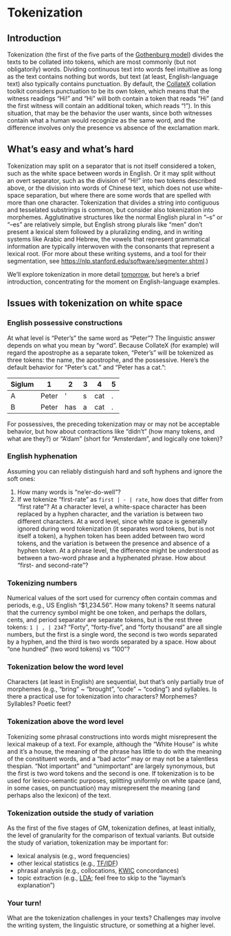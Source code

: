 # Tokenization

## Introduction

Tokenization (the first of the five parts of the [Gothenburg model](http://wiki.tei-c.org/index.php/Textual_Variance#The_.E2.80.9CGothenburg_model.E2.80.9D:_A_modular_architecture_for_computer-aided_collation)) divides the texts to be collated into tokens, which are most commonly (but not obligatorily) words. Dividing continuous text into words feel intuitive as long as the text contains nothing but words, but text (at least, English-language text) also typically contains punctuation. By default, the [CollateX](https://pypi.python.org/pypi/collatex) collation toolkit considers punctuation to be its own token, which means that the witness readings “Hi!” and “Hi” will both contain a token that reads “Hi” (and the first witness will contain an additional token, which reads “!”). In this situation, that may be the behavior the user wants, since both witnesses contain what a human would recognize as the same word, and the difference involves only the presence vs absence of the exclamation mark.

## What’s easy and what’s hard

Tokenization may split on a separator that is not itself considered a token, such as the white space between words in English. Or it may split without an overt separator, such as the division of “Hi!” into two tokens described above, or the division into words of Chinese text, which does not use white-space separation, but where there are some words that are spelled with more than one character. Tokenization that divides a string into contiguous and tesselated substrings is common, but consider also tokenization into morphemes. Agglutinative structures like the normal English plural in “–s” or “–es” are relatively simple, but English strong plurals like “men” don’t present a lexical stem followed by a pluralizing ending, and in writing systems like Arabic and Hebrew, the vowels that represent grammatical information are typically interwoven with the consonants that represent a lexical root. (For more about these writing systems, and a tool for their segmentation, see <https://nlp.stanford.edu/software/segmenter.shtml>.)

We’ll explore tokenization in more detail [tomorrow](week_2_day_2_plan.md), but here’s a brief introduction, concentrating for the moment on English-language examples.

## Issues with tokenization on white space

### English possessive constructions

At what level is “Peter’s” the same word as “Peter”? The linguistic answer depends on what you mean by “word”. Because CollateX (for example) will regard the apostrophe as a separate token, “Peter’s” will be tokenized as three tokens: the name, the apostrophe, and the possessive. Here’s the default behavior for “Peter’s cat.” and “Peter has a cat.”:

Siglum | 1 | 2 | 3 | 4 | 5 
---- | ---- | ---- | ---- | ---- | ---- 
A | Peter | ' | s | cat | .
B | Peter | has | a | cat | .


For possessives, the preceding tokenization may or may not be acceptable behavior, but how about contractions like “didn’t” (how many tokens, and what are they?) or “A’dam” (short for “Amsterdam”, and logically one token)?

### English hyphenation

Assuming you can reliably distinguish hard and soft hyphens and ignore the soft ones:

1. How many words is “ne’er-do-well”?
1. If we tokenize “first-rate” as `first | - | rate`, how does that differ from “first rate”? At a character level, a white-space character has been replaced by a hyphen character, and the variation is between two different characters. At a word level, since white space is generally ignored during word tokenization (it separates word tokens, but is not itself a token), a hyphen token has been added between two word tokens, and the variation is between the presence and absence of a hyphen token. At a phrase level, the difference might be understood as between a two-word phrase and a hyphenated phrase. How about “first- and second-rate”?

### Tokenizing numbers

Numerical values of the sort used for currency often contain commas and periods, e.g., US English “$1,234.56”. How many tokens? It seems natural that the currency symbol might be one token, and perhaps the dollars, cents, and period separator are separate tokens, but is the rest three tokens: `1 | , | 234`? “Forty”, “forty-five”, and “forty thousand” are all single numbers, but the first is a single word, the second is two words separated by a hyphen, and the third is two words separated by a space. How about “one hundred” (two word tokens) vs “100”?

### Tokenization below the word level

Characters (at least in English) are sequential, but that’s only partially true of morphemes (e.g., “bring” ~ “brought”, “code” ~ “coding”) and syllables. Is there a practical use for tokenization into characters? Morphemes? Syllables? Poetic feet?

### Tokenization above the word level

Tokenizing some phrasal constructions into words might misrepresent the lexical makeup of a text. For example, although the “White House” is white and it’s a house, the meaning of the phrase has little to do with the meaning of the constituent words, and a “bad actor” may or may not be a talentless thespian. “Not important” and “unimportant” are largely synonymous, but the first is two word tokens and the second is one. If tokenization is to be used for lexico-semantic purposes, splitting uniformly on white space (and, in some cases, on punctuation) may misrepresent the meaning (and perhaps also the lexicon) of the text.

### Tokenization outside the study of variation

As the first of the five stages of GM, tokenization defines, at least initially, the level of granularity for the comparison of textual variants.   But outside the study of variation, tokenization may be important for:

* lexical analysis (e.g., word frequencies)
* other lexical statistics (e.g., [TF/IDF](https://en.wikipedia.org/wiki/Tf%E2%80%93idf))
* phrasal analysis (e.g., collocations, [KWIC](https://en.wikipedia.org/wiki/Key_Word_in_Context) concordances)
* topic extraction (e.g., [LDA](https://www.quora.com/What-is-a-good-explanation-of-Latent-Dirichlet-Allocation); feel free to skip to the “layman’s explanation”)

### Your turn!

What are the tokenization challenges in your texts? Challenges may involve the writing system, the linguistic structure, or something at a higher level.